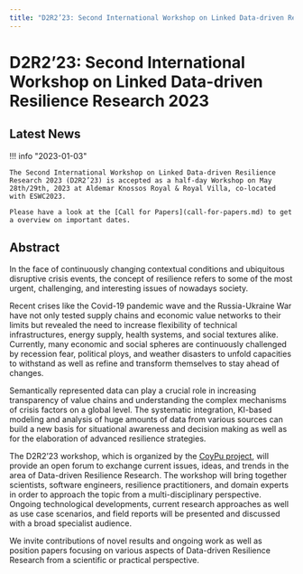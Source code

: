 ```yaml
---
title: "D2R2’23: Second International Workshop on Linked Data-driven Resilience Research 2023"
---
```

# D2R2’23: Second International Workshop on Linked Data-driven Resilience Research 2023

## Latest News

!!! info "2023-01-03"

    The Second International Workshop on Linked Data-driven Resilience Research 2023 (D2R2’23) is accepted as a half-day Workshop on May 28th/29th, 2023 at Aldemar Knossos Royal & Royal Villa, co-located with ESWC2023.

    Please have a look at the [Call for Papers](call-for-papers.md) to get a overview on important dates.

## Abstract

In the face of continuously changing contextual conditions and ubiquitous disruptive crisis events, the concept of resilience refers to some of the most urgent, challenging, and interesting issues of nowadays society. 

Recent crises like the Covid-19 pandemic wave and the Russia-Ukraine War have not only tested supply chains and economic value networks to their limits but revealed the need to increase flexibility of technical infrastructures, energy supply, health systems, and social textures alike.
Currently, many economic and social spheres are continuously challenged by recession fear, political ploys, and weather disasters to unfold capacities to withstand as well as refine and transform themselves to stay ahead of changes.

Semantically represented data can play a crucial role in increasing transparency of value chains and  understanding the complex mechanisms of crisis factors on a global level.
The systematic integration, KI-based modeling and analysis of huge amounts of data from various sources can build a new basis for situational awareness and decision making as well as for the elaboration of advanced resilience strategies.

The D2R2’23 workshop, which is organized by the [CoyPu project](https://coypu.org/), will provide an open forum to exchange current issues, ideas, and trends in the area of Data-driven Resilience Research.
The workshop will bring together scientists, software engineers, resilience practitioners, and domain experts in order to approach the topic from a multi-disciplinary perspective.
Ongoing technological developments, current research approaches as well as use case scenarios, and field reports will be presented and discussed with a broad specialist audience. 

We invite contributions of novel results and ongoing work as well as position papers focusing on various aspects of Data-driven Resilience Research from a scientific or practical perspective.


